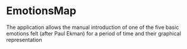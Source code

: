 # EmotionsMap
The application allows the manual introduction of one of the five basic emotions felt (after Paul Ekman) for a period of time and their graphical representation
